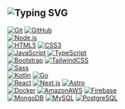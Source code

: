 ![Typing SVG](https://img.shields.io/badge/ivngnzl-codecrafter-success?style=for-the-badge&logo=appveyor&color=blue)
---
[![Git](https://img.shields.io/badge/Git-181717?style=for-the-badge&logo=Git&logoColor=#F05032)](https://git-scm.com/)
[![GitHub](https://img.shields.io/badge/GitHub-181717?style=for-the-badge&logo=GitHub&logoColor=#181717)](https://github.com/)
</br>
[![Node.js](https://img.shields.io/badge/Node.js-181717?style=for-the-badge&logo=Node.js&logoColor=#339933)](https://nodejs.org/)
</br>
[![HTML5](https://img.shields.io/badge/HTML5-181717?style=for-the-badge&logo=HTML5&logoColor=#E34F26)]()
[![CSS3](https://img.shields.io/badge/CSS3-181717?style=for-the-badge&logo=CSS3&logoColor=#1572B6)]()
</br>
[![JavaScript](https://img.shields.io/badge/JavaScript-181717?style=for-the-badge&logo=JavaScript&logoColor=#F7DF1E)]()
[![TypeScript](https://img.shields.io/badge/TypeScript-181717?style=for-the-badge&logo=TypeScript&logoColor=#3178C6)]()
</br>
[![Bootstrap](https://img.shields.io/badge/Bootstrap-181717?style=for-the-badge&logo=Bootstrap&logoColor=#7952B3)](https://getbootstrap.com/)
[![TailwindCSS](https://img.shields.io/badge/TailwindCSS-181717?style=for-the-badge&logo=TailwindCSS&logoColor=#1572B6)](https://tailwindcss.com/)
</br>
[![Sass](https://img.shields.io/badge/Sass-181717?style=for-the-badge&logo=Sass&logoColor=#CC6699)](https://sass-lang.com/)
</br>
[![Kotlin](https://img.shields.io/badge/Kotlin-181717?style=for-the-badge&logo=Kotlin&logoColor=#7F52FF)](https://kotlinlang.org/)
[![Go](https://img.shields.io/badge/Go-181717?style=for-the-badge&logo=Go&logoColor=#00ADD8)](https://go.dev/)
</br>
[![React](https://img.shields.io/badge/React-181717?style=for-the-badge&logo=React&logoColor=#61DAFB)](https://es.reactjs.org/)
[![Next.js](https://img.shields.io/badge/Next.js-181717?style=for-the-badge&logo=Next.js&logoColor=#FFFFFF)](https://nextjs.org/)
[![Astro](https://img.shields.io/badge/Astro-181717?style=for-the-badge&logo=Astro&logoColor=#FF5D01)](https://astro.build/)
</br>
[![Docker](https://img.shields.io/badge/Docker-181717?style=for-the-badge&logo=Docker&logoColor=#2496ED)](https://www.docker.com/)
[![AmazonAWS](https://img.shields.io/badge/AWS-181717?style=for-the-badge&logo=AmazonAWS&logoColor=#FFFFFF)](https://aws.amazon.com/)
[![Firebase](https://img.shields.io/badge/Firebase-181717?style=for-the-badge&logo=Firebase&logoColor=#FFCA28)](https://firebase.google.com/)
</br>
[![MongoDB](https://img.shields.io/badge/MongoDB-181717?style=for-the-badge&logo=MongoDB&logoColor=#47A248)](https://www.mongodb.com/)
[![MySQL](https://img.shields.io/badge/MySQL-181717?style=for-the-badge&logo=MySQL&logoColor=#4479A1)](https://www.mysql.com/)
[![PostgreSQL](https://img.shields.io/badge/PostgreSQL-181717?style=for-the-badge&logo=PostgreSQL&logoColor=#4169E1)](https://www.postgresql.org/)
</br>
